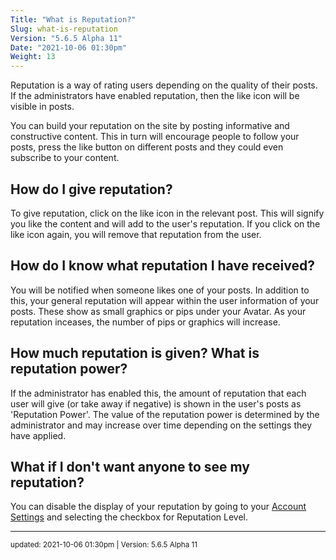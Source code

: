 ```yaml
---
Title: "What is Reputation?"
Slug: what-is-reputation
Version: "5.6.5 Alpha 11"
Date: "2021-10-06 01:30pm"
Weight: 13
---
```


<p>Reputation is a way of rating users depending on the quality of their posts. If the administrators have enabled reputation, then the like icon will be visible in posts.</p>

<p>You can build your reputation on the site by posting informative and constructive content. This in turn will encourage people to follow your posts, press the like button on different posts and they could even subscribe to your content.</p>

<h2>How do I give reputation?</h2>
<p>To give reputation, click on the like icon in the relevant post. This will signify you like the content and will add to the user's reputation. If you click on the like icon again, you will remove that reputation from the user.</p>

<h2>How do I know what reputation I have received?</h2>
<p>You will be notified when someone likes one of your posts. In addition to this, your general reputation will appear within the user information of your posts. These show as small graphics or pips under your Avatar. As your reputation inceases, the number of pips or graphics will increase.</p>

<h2>How much reputation is given? What is reputation power?</h2>
<p>If the administrator has enabled this, the amount of reputation that each user will give (or take away if negative) is shown in the user's posts as 'Reputation Power'. The value of the reputation power is determined by the administrator and may increase over time depending on the settings they have applied.</p>

<h2>What if I don't want anyone to see my reputation?</h2>
You can disable the display of your reputation by going to your <a href="settings/account">Account Settings</a> and selecting the checkbox for Reputation Level.</p>

<hr>
<small>
updated: 2021-10-06 01:30pm | Version: 5.6.5 Alpha 11
</small>